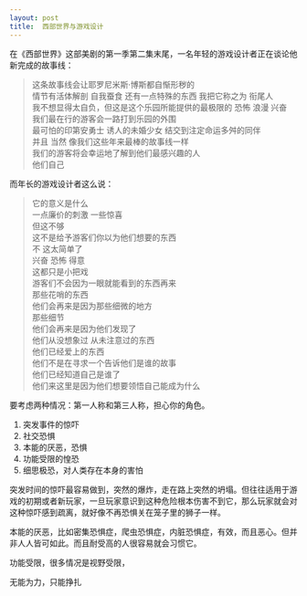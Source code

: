 ```yaml
---
layout: post
title:  西部世界与游戏设计
---
```


在《西部世界》这部美剧的第一季第二集末尾，一名年轻的游戏设计者正在谈论他新完成的故事线：

> 这条故事线会让耶罗尼米斯·博斯都自惭形秽的  
> 情节有活体解剖  自我蚕食 还有一点特殊的东西 我把它称之为  衔尾人  
> 我不想显得太自负，但这是这个乐园所能提供的最极限的 恐怖  浪漫  兴奋  
> 我们最在行的游客会一路打到乐园的外围  
> 最可怕的印第安勇士 诱人的未婚少女 结交到注定命运多舛的同伴  
> 并且 当然 像我们这些年来最棒的故事线一样  
> 我们的游客将会幸运地了解到他们最感兴趣的人  
> 他们自己  

而年长的游戏设计者这么说：

> 它的意义是什么  
> 一点廉价的刺激 一些惊喜  
> 但这不够  
> 这不是给予游客们你以为他们想要的东西  
> 不 这太简单了  
> 兴奋 恐怖 得意  
> 这都只是小把戏  
> 游客们不会因为一眼就能看到的东西再来  
> 那些花哨的东西  
> 他们会再来是因为那些细微的地方  
> 那些细节  
> 他们会再来是因为他们发现了  
> 他们从没想象过  从未注意过的东西  
> 他们已经爱上的东西  
> 他们不是在寻求一个告诉他们是谁的故事  
> 他们已经知道自己是谁了  
> 他们来这里是因为他们想要领悟自己能成为什么

要考虑两种情况：第一人称和第三人称，担心你的角色。

1. 突发事件的惊吓
2. 社交恐惧
3. 本能的厌恶，恐惧
4. 功能受限的惶恐
5. 细思极恐，对人类存在本身的害怕

突发时间的惊吓最容易做到，突然的爆炸，走在路上突然的坍塌。但往往适用于游戏的初期或者新玩家，一旦玩家意识到这种危险根本伤害不到它，那么玩家就会对这种惊吓感到疏离，就好像不再恐惧关在笼子里的狮子一样。

本能的厌恶，比如密集恐惧症，爬虫恐惧症，内脏恐惧症，有效，而且恶心。但并非人人皆可如此。而且耐受高的人很容易就会习惯它。

功能受限，很多情况是视野受限，

无能为力，只能挣扎
